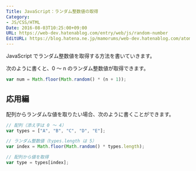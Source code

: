 ```yaml
---
Title: JavaScript：ランダム整数値の取得
Category:
- JS/CSS/HTML
Date: 2016-08-03T10:25:00+09:00
URL: https://web-dev.hatenablog.com/entry/web/js/random-number
EditURL: https://blog.hatena.ne.jp/mamorums/web-dev.hatenablog.com/atom/entry/10328749687178876869
---
```


JavaScript でランダム整数値を取得する方法を書いていきます。

次のように書くと、0 ～ n のランダム整数値が取得できます。

```javascript
var num = Math.floor(Math.random() * (n + 1));
```

## 応用編
配列からランダムな値を取りたい場合、次のように書くことができます。

```javascript
// 配列（添え字は 0 ～ 4）
var types = ["A", "B", "C", "D", "E"];

// ランダム整数値（types.length は 5）
var index = Math.floor(Math.random() * types.length);

// 配列から値を取得
var type = types[index];	
```
